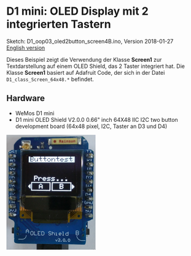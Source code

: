 # D1 mini: OLED Display mit 2 integrierten Tastern
Sketch: D1_oop03_oled2button_screen4B.ino, Version 2018-01-27   
[English version](./README.md "English version")   

Dieses Beispiel zeigt die Verwendung der Klasse __Screen1__ zur Textdarstellung auf einem OLED Shield, das 2 Taster integriert hat. Die Klasse __Screen1__ basiert auf Adafruit Code, der sich in der Datei `D1_class_Screen_64x48.*` befindet.

## Hardware
* WeMos D1 mini
* D1 mini OLED Shield V2.0.0 0.66" inch 64X48 IIC I2C two button development board (64x48 pixel, I2C, Taster an D3 und D4)

![D1mini mit OLED 2 button Shield](./images/D1_oled2button_screen4B.png "D1mini mit OLED + 2 Taster Shield")


